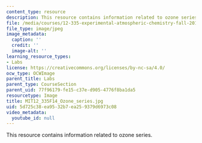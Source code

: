 ```yaml
---
content_type: resource
description: This resource contains information related to ozone series.
file: /media/courses/12-335-experimental-atmospheric-chemistry-fall-2014/5d725c38ea9532b7ea259379d6973c08_MIT12_335F14_Ozone_series.jpg
file_type: image/jpeg
image_metadata:
  caption: ''
  credit: ''
  image-alt: ''
learning_resource_types:
- Labs
license: https://creativecommons.org/licenses/by-nc-sa/4.0/
ocw_type: OCWImage
parent_title: Labs
parent_type: CourseSection
parent_uid: 77f96179-fe15-c37e-d905-4776f8ba1da5
resourcetype: Image
title: MIT12_335F14_Ozone_series.jpg
uid: 5d725c38-ea95-32b7-ea25-9379d6973c08
video_metadata:
  youtube_id: null
---
```

This resource contains information related to ozone series.